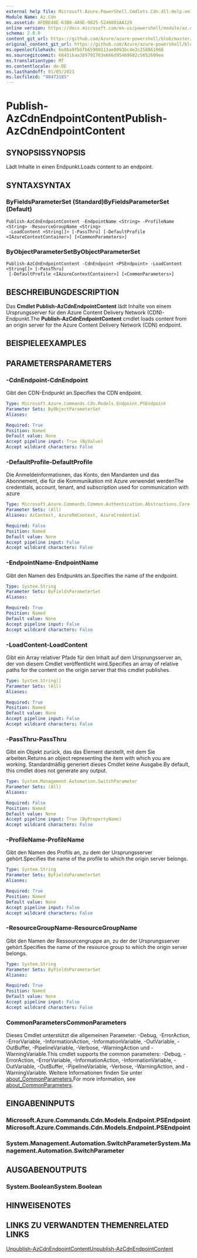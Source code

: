 ```yaml
---
external help file: Microsoft.Azure.PowerShell.Cmdlets.Cdn.dll-Help.xml
Module Name: Az.Cdn
ms.assetid: AFDBE48E-63B0-4A9E-9825-5246081AA129
online version: https://docs.microsoft.com/en-us/powershell/module/az.cdn/publish-azcdnendpointcontent
schema: 2.0.0
content_git_url: https://github.com/Azure/azure-powershell/blob/master/src/Cdn/Cdn/help/Publish-AzCdnEndpointContent.md
original_content_git_url: https://github.com/Azure/azure-powershell/blob/master/src/Cdn/Cdn/help/Publish-AzCdnEndpointContent.md
ms.openlocfilehash: 6e8ba9fb6fb65980113ae8093bc4e3c258861968
ms.sourcegitcommit: 68451baa389791703e666d95469602c5652609ee
ms.translationtype: MT
ms.contentlocale: de-DE
ms.lasthandoff: 01/05/2021
ms.locfileid: "98473185"
---
```

# <span data-ttu-id="a353e-101">Publish-AzCdnEndpointContent</span><span class="sxs-lookup"><span data-stu-id="a353e-101">Publish-AzCdnEndpointContent</span></span>

## <span data-ttu-id="a353e-102">SYNOPSIS</span><span class="sxs-lookup"><span data-stu-id="a353e-102">SYNOPSIS</span></span>
<span data-ttu-id="a353e-103">Lädt Inhalte in einen Endpunkt.</span><span class="sxs-lookup"><span data-stu-id="a353e-103">Loads content to an endpoint.</span></span>

## <span data-ttu-id="a353e-104">SYNTAX</span><span class="sxs-lookup"><span data-stu-id="a353e-104">SYNTAX</span></span>

### <span data-ttu-id="a353e-105">ByFieldsParameterSet (Standard)</span><span class="sxs-lookup"><span data-stu-id="a353e-105">ByFieldsParameterSet (Default)</span></span>
```
Publish-AzCdnEndpointContent -EndpointName <String> -ProfileName <String> -ResourceGroupName <String>
 -LoadContent <String[]> [-PassThru] [-DefaultProfile <IAzureContextContainer>] [<CommonParameters>]
```

### <span data-ttu-id="a353e-106">ByObjectParameterSet</span><span class="sxs-lookup"><span data-stu-id="a353e-106">ByObjectParameterSet</span></span>
```
Publish-AzCdnEndpointContent -CdnEndpoint <PSEndpoint> -LoadContent <String[]> [-PassThru]
 [-DefaultProfile <IAzureContextContainer>] [<CommonParameters>]
```

## <span data-ttu-id="a353e-107">BESCHREIBUNG</span><span class="sxs-lookup"><span data-stu-id="a353e-107">DESCRIPTION</span></span>
<span data-ttu-id="a353e-108">Das **Cmdlet Publish-AzCdnEndpointContent** lädt Inhalte von einem Ursprungsserver für den Azure Content Delivery Network (CDN)-Endpunkt.</span><span class="sxs-lookup"><span data-stu-id="a353e-108">The **Publish-AzCdnEndpointContent** cmdlet loads content from an origin server for the Azure Content Delivery Network (CDN) endpoint.</span></span>

## <span data-ttu-id="a353e-109">BEISPIELE</span><span class="sxs-lookup"><span data-stu-id="a353e-109">EXAMPLES</span></span>

## <span data-ttu-id="a353e-110">PARAMETERS</span><span class="sxs-lookup"><span data-stu-id="a353e-110">PARAMETERS</span></span>

### <span data-ttu-id="a353e-111">-CdnEndpoint</span><span class="sxs-lookup"><span data-stu-id="a353e-111">-CdnEndpoint</span></span>
<span data-ttu-id="a353e-112">Gibt den CDN-Endpunkt an.</span><span class="sxs-lookup"><span data-stu-id="a353e-112">Specifies the CDN endpoint.</span></span>

```yaml
Type: Microsoft.Azure.Commands.Cdn.Models.Endpoint.PSEndpoint
Parameter Sets: ByObjectParameterSet
Aliases:

Required: True
Position: Named
Default value: None
Accept pipeline input: True (ByValue)
Accept wildcard characters: False
```

### <span data-ttu-id="a353e-113">-DefaultProfile</span><span class="sxs-lookup"><span data-stu-id="a353e-113">-DefaultProfile</span></span>
<span data-ttu-id="a353e-114">Die Anmeldeinformationen, das Konto, den Mandanten und das Abonnement, die für die Kommunikation mit Azure verwendet werden</span><span class="sxs-lookup"><span data-stu-id="a353e-114">The credentials, account, tenant, and subscription used for communication with azure</span></span>

```yaml
Type: Microsoft.Azure.Commands.Common.Authentication.Abstractions.Core.IAzureContextContainer
Parameter Sets: (All)
Aliases: AzContext, AzureRmContext, AzureCredential

Required: False
Position: Named
Default value: None
Accept pipeline input: False
Accept wildcard characters: False
```

### <span data-ttu-id="a353e-115">-EndpointName</span><span class="sxs-lookup"><span data-stu-id="a353e-115">-EndpointName</span></span>
<span data-ttu-id="a353e-116">Gibt den Namen des Endpunkts an.</span><span class="sxs-lookup"><span data-stu-id="a353e-116">Specifies the name of the endpoint.</span></span>

```yaml
Type: System.String
Parameter Sets: ByFieldsParameterSet
Aliases:

Required: True
Position: Named
Default value: None
Accept pipeline input: False
Accept wildcard characters: False
```

### <span data-ttu-id="a353e-117">-LoadContent</span><span class="sxs-lookup"><span data-stu-id="a353e-117">-LoadContent</span></span>
<span data-ttu-id="a353e-118">Gibt ein Array relativer Pfade für den Inhalt auf dem Ursprungsserver an, der von diesem Cmdlet veröffentlicht wird.</span><span class="sxs-lookup"><span data-stu-id="a353e-118">Specifies an array of relative paths for the content on the origin server that this cmdlet publishes.</span></span>

```yaml
Type: System.String[]
Parameter Sets: (All)
Aliases:

Required: True
Position: Named
Default value: None
Accept pipeline input: False
Accept wildcard characters: False
```

### <span data-ttu-id="a353e-119">-PassThru</span><span class="sxs-lookup"><span data-stu-id="a353e-119">-PassThru</span></span>
<span data-ttu-id="a353e-120">Gibt ein Objekt zurück, das das Element darstellt, mit dem Sie arbeiten.</span><span class="sxs-lookup"><span data-stu-id="a353e-120">Returns an object representing the item with which you are working.</span></span>
<span data-ttu-id="a353e-121">Standardmäßig generiert dieses Cmdlet keine Ausgabe.</span><span class="sxs-lookup"><span data-stu-id="a353e-121">By default, this cmdlet does not generate any output.</span></span>

```yaml
Type: System.Management.Automation.SwitchParameter
Parameter Sets: (All)
Aliases:

Required: False
Position: Named
Default value: None
Accept pipeline input: True (ByPropertyName)
Accept wildcard characters: False
```

### <span data-ttu-id="a353e-122">-ProfileName</span><span class="sxs-lookup"><span data-stu-id="a353e-122">-ProfileName</span></span>
<span data-ttu-id="a353e-123">Gibt den Namen des Profils an, zu dem der Ursprungsserver gehört.</span><span class="sxs-lookup"><span data-stu-id="a353e-123">Specifies the name of the profile to which the origin server belongs.</span></span>

```yaml
Type: System.String
Parameter Sets: ByFieldsParameterSet
Aliases:

Required: True
Position: Named
Default value: None
Accept pipeline input: False
Accept wildcard characters: False
```

### <span data-ttu-id="a353e-124">-ResourceGroupName</span><span class="sxs-lookup"><span data-stu-id="a353e-124">-ResourceGroupName</span></span>
<span data-ttu-id="a353e-125">Gibt den Namen der Ressourcengruppe an, zu der der Ursprungsserver gehört.</span><span class="sxs-lookup"><span data-stu-id="a353e-125">Specifies the name of the resource group to which the origin server belongs.</span></span>

```yaml
Type: System.String
Parameter Sets: ByFieldsParameterSet
Aliases:

Required: True
Position: Named
Default value: None
Accept pipeline input: False
Accept wildcard characters: False
```

### <span data-ttu-id="a353e-126">CommonParameters</span><span class="sxs-lookup"><span data-stu-id="a353e-126">CommonParameters</span></span>
<span data-ttu-id="a353e-127">Dieses Cmdlet unterstützt die allgemeinen Parameter: -Debug, -ErrorAction, -ErrorVariable, -InformationAction, -InformationVariable, -OutVariable, -OutBuffer, -PipelineVariable, -Verbose, -WarningAction und -WarningVariable.</span><span class="sxs-lookup"><span data-stu-id="a353e-127">This cmdlet supports the common parameters: -Debug, -ErrorAction, -ErrorVariable, -InformationAction, -InformationVariable, -OutVariable, -OutBuffer, -PipelineVariable, -Verbose, -WarningAction, and -WarningVariable.</span></span> <span data-ttu-id="a353e-128">Weitere Informationen finden Sie unter [about_CommonParameters.](http://go.microsoft.com/fwlink/?LinkID=113216)</span><span class="sxs-lookup"><span data-stu-id="a353e-128">For more information, see [about_CommonParameters](http://go.microsoft.com/fwlink/?LinkID=113216).</span></span>

## <span data-ttu-id="a353e-129">EINGABEN</span><span class="sxs-lookup"><span data-stu-id="a353e-129">INPUTS</span></span>

### <span data-ttu-id="a353e-130">Microsoft.Azure.Commands.Cdn.Models.Endpoint.PSEndpoint</span><span class="sxs-lookup"><span data-stu-id="a353e-130">Microsoft.Azure.Commands.Cdn.Models.Endpoint.PSEndpoint</span></span>

### <span data-ttu-id="a353e-131">System.Management.Automation.SwitchParameter</span><span class="sxs-lookup"><span data-stu-id="a353e-131">System.Management.Automation.SwitchParameter</span></span>

## <span data-ttu-id="a353e-132">AUSGABEN</span><span class="sxs-lookup"><span data-stu-id="a353e-132">OUTPUTS</span></span>

### <span data-ttu-id="a353e-133">System.Boolean</span><span class="sxs-lookup"><span data-stu-id="a353e-133">System.Boolean</span></span>

## <span data-ttu-id="a353e-134">HINWEISE</span><span class="sxs-lookup"><span data-stu-id="a353e-134">NOTES</span></span>

## <span data-ttu-id="a353e-135">LINKS ZU VERWANDTEN THEMEN</span><span class="sxs-lookup"><span data-stu-id="a353e-135">RELATED LINKS</span></span>

[<span data-ttu-id="a353e-136">Unpublish-AzCdnEndpointContent</span><span class="sxs-lookup"><span data-stu-id="a353e-136">Unpublish-AzCdnEndpointContent</span></span>](./Unpublish-AzCdnEndpointContent.md)


